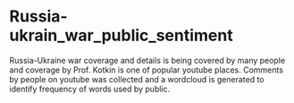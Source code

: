 # Russia-ukrain_war_public_sentiment

Russia-Ukraine war coverage and details is being covered by many people and coverage by Prof. Kotkin is one of popular youtube places. Comments by people on youtube was collected and a wordcloud is generated to identify frequency of words used by public.
